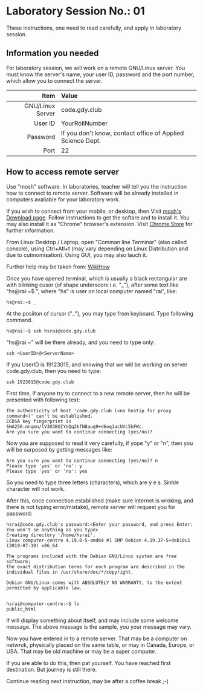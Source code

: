 # Laboratory Session No.: 01

These instructions, one need to read carefully, and apply in laboratory
session.

## Information you needed

For laboratory session, we will work on a remote GNU/Linux server. You must
know the server's name, your user ID, password and the port number, which
allow you to connect the server.

| Item | Value |
| ---:|:--- |
| GNU/Linux Server | code.gdy.club |
| User ID | YourRollNumber |
| Password | If you don't know, contact office of Applied Science Dept. |
| Port | 22 |

## How to access remote server

Use "mosh" software. In laboratories, teacher will tell you the instruction
how to connect to remote server. Software will be already installed in
computers avaliable for your laboratory work.

If you wish to connect from your mobile, or desktop, then Visit [mosh's
Download page](https://mosh.org/#getting). Follow instructions to get the
softare and to install it. You may also install it as "Chrome" browser's
extension. Visit [Chrome Store](https://chrome.google.com/webstore/detail/mosh/ooiklbnjmhbcgemelgfhaeaocllobloj)
for further information.

From Linux Desktop / Laptop, open "Comman line Terminar" (also called
console), using Ctrl+Atl+t (may vary depending on Linux Distribution and due
to cutmomisation). Using GUI, you may also lauch it.

Further help may be taken from: [WikiHow](https://www.wikihow.com/Open-a-Terminal-Window-in-Ubuntu)

Once you have opened terminal, which is usually a black rectangular are with
blinking cusor (of shape underscore i.e.  "_"), after some text like
"hs@rai:~$ ", where "hs" is user on local computer named "rai", like:

	hs@rai:~$ _

At the posiiton of cursor ("_"), you may type from keyboard. Type following
command. 

	hs@rai:~$ ssh hsrai@code.gdy.club

"hs@rai:~" will be there already, and you need to type only:

	ssh <UserID>@<ServerName>

If you UserID is 19123015, and knowing that we will be working on server
code.gdy.club, then you need to type:

	ssh 1923015@code.gdy.club

First time, if anyone try to connect to a new remote server, then he will be
presented with following text:

	The authenticity of host 'code.gdy.club (<no hostip for proxy command>)' can't be established.
	ECDSA key fingerprint is SHA256:nnqmn/lV3O3BUIYUQq2kfN8auq9+d6oq1acUVc5kFWc.
	Are you sure you want to continue connecting (yes/no)?


Now you are supposed to read it very carefully, if yope "y" or "n", then you
will be surposed by getting messages like:

	Are you sure you want to continue connecting (yes/no)? n
	Please type 'yes' or 'no': y
	Please type 'yes' or 'no': yes

So you need to type three letters (characters), which are y e s. Sinhle
character will not work.

After this, once connection established (make sure Internet is wroking, and
there is not typing error/mistake), remote server will request you for
password:

	hsrai@code.gdy.club's password:<Enter your password, and press Enter: You won't se anything as you type> 
	Creating directory '/home/hsrai'.
	Linux computer-centre 4.19.0-5-amd64 #1 SMP Debian 4.19.37-5+deb10u1 (2019-07-19) x86_64
	
	The programs included with the Debian GNU/Linux system are free software;
	the exact distribution terms for each program are described in the
	individual files in /usr/share/doc/*/copyright.
	
	Debian GNU/Linux comes with ABSOLUTELY NO WARRANTY, to the extent
	permitted by applicable law.
	
	
	hsrai@computer-centre:~$ ls
	public_html


If will display something about itself, and may include some welcome
message. The above message is the sample, you your message may vary.

Now you have entered in to a remote server. That may be a computer on
netwrok, physically placed on the same table, or may in Canada, Europe, or
USA. That may be old machine or may be a super computer.

If you are able to do this, then pat yourself. You have reached first
destination. But journey is still there.

Continue reading next instruction, may be after a coffee break ;-) 

